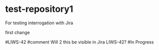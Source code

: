 # test-repository1
For testing interrogation with Jira

first change


#LIWS-42 #comment Will 2 this be visible in Jira LIWS-42? #In Progress
